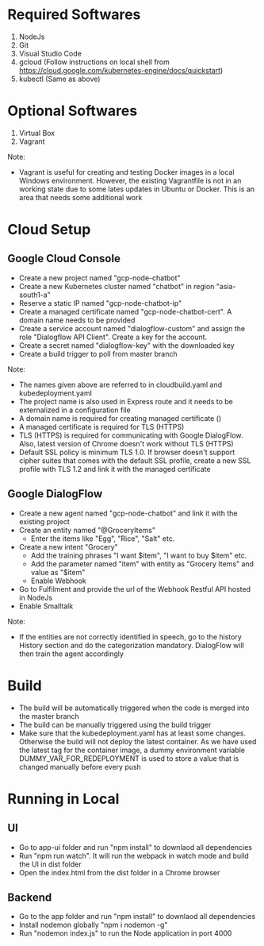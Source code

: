 # Required Softwares

1. NodeJs
2. Git
3. Visual Studio Code
4. gcloud (Follow instructions on local shell from https://cloud.google.com/kubernetes-engine/docs/quickstart)
5. kubectl (Same as above)

# Optional Softwares

1. Virtual Box
2. Vagrant

Note: 

- Vagrant is useful for creating and testing Docker images in a local Windows environment. However, the existing Vagrantfile is not in an working state due to some lates updates in Ubuntu or Docker. This is an area that needs some additional work

# Cloud Setup

## Google Cloud Console

- Create a new project named "gcp-node-chatbot"
- Create a new Kubernetes cluster named "chatbot" in region "asia-south1-a"
- Reserve a static IP named "gcp-node-chatbot-ip"
- Create a managed certificate named "gcp-node-chatbot-cert". A domain name needs to be provided
- Create a service account named "dialogflow-custom" and assign the role "Dialogflow API Client". Create a key for the account.
- Create a secret named "dialogflow-key" with the downloaded key
- Create a build trigger to poll from master branch

Note: 

- The names given above are referred to in cloudbuild.yaml and kubedeployment.yaml
- The project name is also used in Express route and it needs to be externalized in a configuration file
- A domain name is required for creating managed certificate ()
- A managed certificate is required for TLS (HTTPS) 
- TLS (HTTPS) is required for communicating with Google DialogFlow. Also, latest version of Chrome doesn't work without TLS (HTTPS)
- Default SSL policy is minimum TLS 1.0. If browser doesn't support cipher suites that comes with the default SSL profile, create a new SSL profile with TLS 1.2 and link it with the managed certificate

## Google DialogFlow

- Create a new agent named "gcp-node-chatbot" and link it with the existing project
- Create an entity named "@GroceryItems"
   - Enter the items like "Egg", "Rice", "Salt" etc.
- Create a new intent "Grocery"
   - Add the training phrases "I want $item", "I want to buy $item" etc.
   - Add the parameter named "item" with entity as "Grocery Items" and value as "$item"
   - Enable Webhook
-  Go to Fulfilment and provide the url of the Webhook Restful API hosted in NodeJs
- Enable Smalltalk

Note:

- If the entities are not correctly identified in speech, go to the history History section and do the categorization mandatory. DialogFlow will then train the agent accordingly

# Build

- The build will be automatically triggered when the code is merged into the master branch
- The build can be manually triggered using the build trigger
- Make sure that the kubedeployment.yaml has at least some changes. Otherwise the build will not deploy the latest container. As we have used the latest tag for the container image, a dummy environment variable DUMMY_VAR_FOR_REDEPLOYMENT is used to store a value that is changed manually before every push


# Running in Local

## UI

- Go to app-ui folder and run "npm install" to downlaod all dependencies 
- Run "npm run watch". It will run the webpack in watch mode and build the UI in dist folder
- Open the index.html from the dist folder in a Chrome browser

## Backend

- Go to the app folder and run "npm install" to downlaod all dependencies 
- Install nodemon globally "npm i nodemon -g"
- Run "nodemon index.js" to run the Node application in port 4000